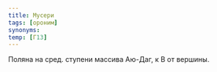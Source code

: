 ```yaml
---
title: Мусери
tags: [ороним]
synonyms:
temp: [Г13]
---
```


Поляна на сред. ступени массива Аю-Даг, к В от вершины.
